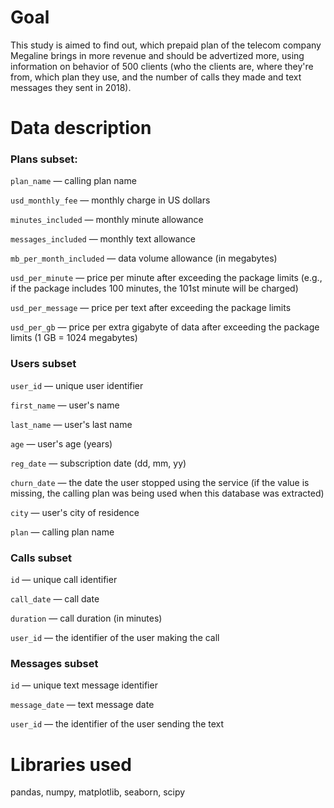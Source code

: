 # Goal
This study is aimed to find out, which prepaid plan of the telecom company Megaline brings in more revenue and should be advertized more, using information on behavior of 500 clients (who the clients are, where they're from, which plan they use, and the number of calls they made and text messages they sent in 2018).

# Data description 

### Plans subset:
`plan_name` — calling plan name

`usd_monthly_fee` — monthly charge in US dollars

`minutes_included` — monthly minute allowance

`messages_included` — monthly text allowance

`mb_per_month_included` — data volume allowance (in megabytes)

`usd_per_minute` — price per minute after exceeding the package limits (e.g., if the package includes 100 minutes, the 101st minute will be charged)

`usd_per_message` — price per text after exceeding the package limits

`usd_per_gb` — price per extra gigabyte of data after exceeding the package limits (1 GB = 1024 megabytes)

### Users subset

`user_id` — unique user identifier

`first_name` — user's name

`last_name` — user's last name

`age` — user's age (years)

`reg_date` — subscription date (dd, mm, yy)

`churn_date` — the date the user stopped using the service (if the value is missing, the calling plan was being used when this database was extracted)

`city` — user's city of residence

`plan` — calling plan name

### Calls subset
`id` — unique call identifier

`call_date` — call date

`duration` — call duration (in minutes)

`user_id` — the identifier of the user making the call

### Messages subset
`id` — unique text message identifier

`message_date` — text message date

`user_id` — the identifier of the user sending the text

# Libraries used
pandas, numpy, matplotlib, seaborn, scipy
